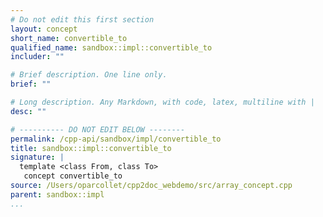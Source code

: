 ```yaml
---
# Do not edit this first section
layout: concept
short_name: convertible_to
qualified_name: sandbox::impl::convertible_to
includer: ""

# Brief description. One line only.
brief: ""

# Long description. Any Markdown, with code, latex, multiline with |
desc: ""

# ---------- DO NOT EDIT BELOW --------
permalink: /cpp-api/sandbox/impl/convertible_to
title: sandbox::impl::convertible_to
signature: |
  template <class From, class To>
   concept convertible_to
source: /Users/oparcollet/cpp2doc_webdemo/src/array_concept.cpp
parent: sandbox::impl
...
```


